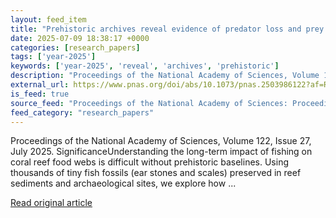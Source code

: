 ```yaml
---
layout: feed_item
title: "Prehistoric archives reveal evidence of predator loss and prey release in Caribbean reef fish communities"
date: 2025-07-09 18:38:17 +0000
categories: [research_papers]
tags: ['year-2025']
keywords: ['year-2025', 'reveal', 'archives', 'prehistoric']
description: "Proceedings of the National Academy of Sciences, Volume 122, Issue 27, July 2025"
external_url: https://www.pnas.org/doi/abs/10.1073/pnas.2503986122?af=R
is_feed: true
source_feed: "Proceedings of the National Academy of Sciences: Proceedings of the National Academy of Sciences: Table of Contents"
feed_category: "research_papers"
---
```


Proceedings of the National Academy of Sciences, Volume 122, Issue 27, July 2025. SignificanceUnderstanding the long-term impact of fishing on coral reef food webs is difficult without prehistoric baselines. Using thousands of tiny fish fossils (ear stones and scales) preserved in reef sediments and archaeological sites, we explore how ...

[Read original article](https://www.pnas.org/doi/abs/10.1073/pnas.2503986122?af=R)

